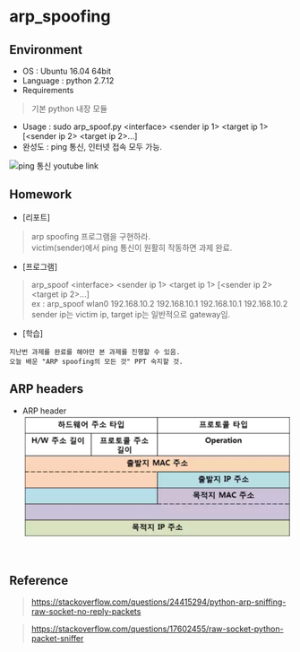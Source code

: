 # arp_spoofing

## Environment
* OS : Ubuntu 16.04 64bit </br>
* Language : python 2.7.12 </br>
* Requirements
> 기본 python 내장 모듈 </br>

* Usage : sudo arp_spoof.py &lt;interface&gt; &lt;sender ip 1&gt; &lt;target ip 1&gt; [&lt;sender ip 2&gt; &lt;target ip 2&gt;...] </br>
* 완성도 : ping 통신, 인터넷 접속 모두 가능.</br>


![ping 통신 youtube link](https://www.youtube.com/watch?v=HgCd-OaVj2Q)


## Homework
* [리포트]
> arp spoofing 프로그램을 구현하라.</br>
> victim(sender)에서 ping 통신이 원활히 작동하면 과제 완료.</br>

* [프로그램]
> arp_spoof &lt;interface&gt; &lt;sender ip 1&gt; &lt;target ip 1&gt; [&lt;sender ip 2&gt; &lt;target ip 2&gt;...] </br>
> ex : arp_spoof wlan0 192.168.10.2 192.168.10.1 192.168.10.1 192.168.10.2 </br>
> sender ip는 victim ip, target ip는 일반적으로 gateway임.</br>


* [학습] 
```
지난번 과제를 완료를 해야만 본 과제를 진행할 수 있음.
오늘 배운 "ARP spoofing의 모든 것" PPT 숙지할 것.
```


## ARP headers
- ARP header
![1](https://github.com/st1tch/arp_test/blob/master/arp_header.png)
</br>

## Reference
> [https://stackoverflow.com/questions/24415294/python-arp-sniffing-raw-socket-no-reply-packets    ](https://stackoverflow.com/questions/24415294/python-arp-sniffing-raw-socket-no-reply-packets)    </br>

> [https://stackoverflow.com/questions/17602455/raw-socket-python-packet-sniffer    ](https://stackoverflow.com/questions/17602455/raw-socket-python-packet-sniffer)    </br>

